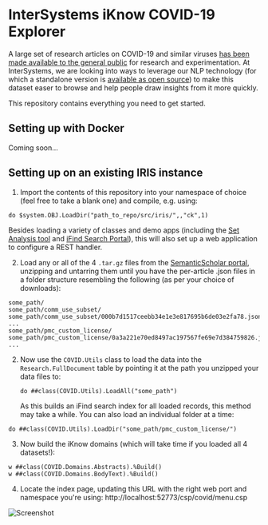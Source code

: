 # InterSystems iKnow COVID-19 Explorer

A large set of research articles on COVID-19 and similar viruses [has been made available to the general public](https://pages.semanticscholar.org/coronavirus-research) for research and experimentation. At InterSystems, we are looking into ways to leverage our NLP technology (for which a standalone version is [available as open source](https://github.com/intersystems/iknow)) to make this dataset easer to browse and help people draw insights from it more quickly. 

This repository contains everything you need to get started.

## Setting up with Docker

Coming soon...

## Setting up on an existing IRIS instance

1. Import the contents of this repository into your namespace of choice (feel free to take a blank one) and compile, e.g. using:

  ```
  do $system.OBJ.LoadDir("path_to_repo/src/iris/",,"ck",1)
  ```
  
  Besides loading a variety of classes and demo apps (including the [Set Analysis tool](https://github.com/bdeboe/isc-iknow-setanalysis) and [iFind Search Portal](https://github.com/bdeboe/isc-iknow-ifindportal)), this will also set up a web application to configure a REST handler. 
	
2. Load any or all of the 4 `.tar.gz` files from the [SemanticScholar portal](https://pages.semanticscholar.org/coronavirus-research), unzipping and untarring them until you have the per-article .json files in a folder structure resembling the following (as per your choice of downloads):

  ```
  some_path/
  some_path/comm_use_subset/
  some_path/comm_use_subset/000b7d1517ceebb34e1e3e817695b6de03e2fa78.json
  ...
  some_path/pmc_custom_license/
  some_path/pmc_custom_license/0a3a221e70ed8497ac197567fe69e7d384759826.json
  ...
  ```

2. Now use the `COVID.Utils` class to load the data into the `Research.FullDocument` table by pointing it at the path you unzipped your data files to:

    ```
    do ##class(COVID.Utils).LoadAll("some_path")
    ```
    As this builds an iFind search index for all loaded records, this method may take a while. You can also load an individual folder at a time:
  ```
  do ##class(COVID.Utils).LoadDir("some_path/pmc_custom_license/")
  ```
  
3. Now build the iKnow domains (which will take time if you loaded all 4 datasets!):

  ```
  w ##class(COVID.Domains.Abstracts).%Build()
  w ##class(COVID.Domains.BodyText).%Build()
  ```

4. Locate the index page, updating this URL with the right web port and namespace you're using: http://localhost:52773/csp/covid/menu.csp
	
  ![Screenshot](https://github.com/bdeboe/isc-iknow-covid/blob/master/docs/img/screenshot-menu.jpg)
  
  
